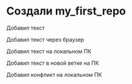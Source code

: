 # Создали my_first_repo 

Добавил текст

Добавил текст через браузер

Добавил текст на локальном ПК

Добавил текст в новой ветке на ПК

Добавил конфликт на локальном ПК

